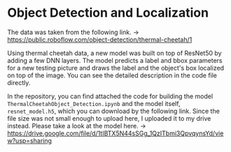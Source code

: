 # Object Detection and Localization

The data was taken from the following link. ->   https://public.roboflow.com/object-detection/thermal-cheetah/1

Using thermal cheetah data, a new model was built on top of ResNet50 by adding a few DNN layers. The model predicts a label and bbox parameters for a new testing picture and draws the label and the object's box localized on top of the image. You can see the detailed description in the code file directly. 

In the repository, you can find attached the code for building the model `ThermalCheetahObject_Detection.ipynb` and the model itself, `resnet_model.h5`, which you can download by the following link. Since the file size was not small enough to upload here, I uploaded it to my drive instead. Please take a look at the model here. -> https://drive.google.com/file/d/1tIBTX5N44sSGg_1QzITbmi3QpvqynsYd/view?usp=sharing
